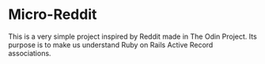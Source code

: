 # Micro-Reddit

This is a very simple project inspired by Reddit made in The Odin Project. Its purpose is to make us
understand Ruby on Rails Active Record associations. 